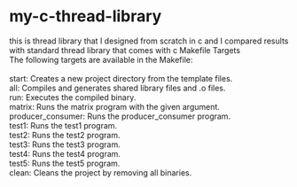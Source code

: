 # my-c-thread-library
this is thread library that I designed from scratch in c and I compared results with standard thread library that comes with c
Makefile Targets                                                   <br/>
The following targets are available in the Makefile:              <br/>
<br/>
start: Creates a new project directory from the template files.<br/>
all: Compiles and generates shared library files and .o files.<br/>
run: Executes the compiled binary.<br/>
matrix: Runs the matrix program with the given argument.<br/>
producer_consumer: Runs the producer_consumer program.<br/>
test1: Runs the test1 program.<br/>
test2: Runs the test2 program.<br/>
test3: Runs the test3 program.<br/>
test4: Runs the test4 program.<br/>
test5: Runs the test5 program.<br/>
clean: Cleans the project by removing all binaries.<br/>

